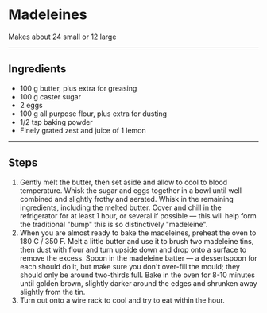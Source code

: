 # Madeleines

Makes about 24 small or 12 large

---

## Ingredients

* 100 g butter, plus extra for greasing
* 100 g caster sugar
* 2 eggs
* 100 g all purpose flour, plus extra for dusting
* 1/2 tsp baking powder
* Finely grated zest and juice of 1 lemon

---

## Steps

1.  Gently melt the butter, then set aside and allow to cool to blood temperature. Whisk the sugar and eggs together in a bowl until well combined and slightly frothy and aerated. Whisk in the remaining ingredients, including the melted butter. Cover and chill in the refrigerator for at least 1 hour, or several if possible — this will help form the traditional "bump" this is so distinctively "madeleine".
2.  When you are almost ready to bake the madeleines, preheat the oven to 180 C / 350 F. Melt a little butter and use it to brush two madeleine tins, then dust with flour and turn upside down and drop onto a surface to remove the excess. Spoon in the madeleine batter — a dessertspoon for each should do it, but make sure you don't over-fill the mould; they should only be around two-thirds full. Bake in the oven for 8-10 minutes until golden brown, slightly darker around the edges and shrunken away slightly from the tin.
3.  Turn out onto a wire rack to cool and try to eat within the hour.